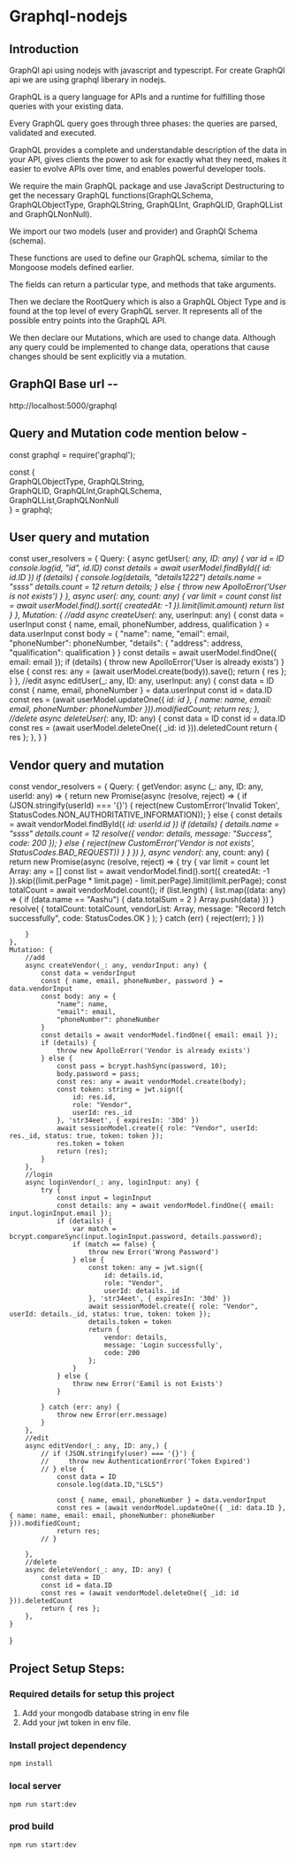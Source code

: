 # Graphql-nodejs

## Introduction
GraphQl api using nodejs with javascript and typescript. For create GraphQl api we are using graphql liberary in nodejs.

GraphQL is a query language for APIs and a runtime for fulfilling those queries with your existing data.

Every GraphQL query goes through three phases: the queries are parsed, validated and executed.

GraphQL provides a complete and understandable description of the data in your API, gives clients the power to ask for exactly what they need, makes it easier to evolve APIs over time, and enables powerful developer tools.

We require the main GraphQL package and use JavaScript Destructuring to get the necessary GraphQL functions(GraphQLSchema, GraphQLObjectType, GraphQLString, GraphQLInt, GraphQLID, GraphQLList and GraphQLNonNull).

We import our two models (user and provider) and GraphQl Schema (schema).

These functions are used to define our GraphQL schema, similar to the Mongoose models defined earlier.

The fields can return a particular type, and methods that take arguments.

Then we declare the RootQuery which is also a GraphQL Object Type and is found at the top level of every GraphQL server. It represents all of the possible entry points into the GraphQL API.

We then declare our Mutations, which are used to change data. Although any query could be implemented to change data, operations that cause changes should be sent explicitly via a mutation.

## GraphQl Base url -- 
http://localhost:5000/graphql

## Query and Mutation code mention below -

const graphql = require('graphql');  

const {  
   GraphQLObjectType, GraphQLString,  
   GraphQLID, GraphQLInt,GraphQLSchema,  
   GraphQLList,GraphQLNonNull  
} = graphql;    

## User query and mutation
const user_resolvers = {
    Query: {
        async getUser(_: any, ID: any) {
            var id = ID
            console.log(id, "id", id.ID)
            const details = await userModel.findById({ _id: id.ID })
            if (details) {
                console.log(details, "details1222")
                details.name = "ssss"
                details.count = 12
                return details;
            } else {
                throw new ApolloError('User is not exists')
            }
        },
        async user(_: any, count: any) {
            var limit = count
            const list = await userModel.find().sort({ createdAt: -1 }).limit(limit.amount)
            return list
        }
    },
    Mutation: {
        //add
        async createUser(_: any, userInput: any) {
            const data = userInput
            const { name, email, phoneNumber, address, qualification } = data.userInput
            const body = {
                "name": name,
                "email": email,
                "phoneNumber": phoneNumber,
                "details": {
                    "address": address,
                    "qualification": qualification
                }
            }
            const details = await userModel.findOne({ email: email });
            if (details) {
                throw new ApolloError('User is already exists')
            } else {
                const res: any = (await userModel.create(body)).save();
                return { res };
            }
        },
        //edit
        async editUser(_: any, ID: any, userInput: any) {
            const data = ID
            const { name, email, phoneNumber } = data.userInput
            const id = data.ID
            const res = (await userModel.updateOne({ _id: id }, { name: name, email: email, phoneNumber: phoneNumber })).modifiedCount;
            return res;
        },
        //delete
        async deleteUser(_: any, ID: any) {
            const data = ID
            const id = data.ID
            const res = (await userModel.deleteOne({ _id: id })).deletedCount
            return { res };
        },
    }
}

## Vendor query and mutation
const vendor_resolvers = {
    Query: {
        getVendor: async (_: any, ID: any, userId: any) => {
            return new Promise(async (resolve, reject) => {
                if (JSON.stringify(userId) === '{}') {
                    reject(new CustomError('Invalid Token', StatusCodes.NON_AUTHORITATIVE_INFORMATION));
                } else {
                    const details = await vendorModel.findById({ _id: userId.id })
                    if (details) {
                        details.name = "ssss"
                        details.count = 12
                        resolve({ vendor: details, message: "Success", code: 200 });
                    } else {
                        reject(new CustomError('Vendor is not exists', StatusCodes.BAD_REQUEST))
                    }
                }
            })
        },
        async vendor(_: any, count: any) {
            return new Promise(async (resolve, reject) => {
                try {
                    var limit = count
                    let Array: any = []
                    const list = await vendorModel.find().sort({ createdAt: -1 }).skip((limit.perPage * limit.page) - limit.perPage).limit(limit.perPage);
                    const totalCount = await vendorModel.count();
                    if (list.length) {
                        list.map((data: any) => {
                            if (data.name == "Aashu") {
                                data.totalSum = 2
                            }
                            Array.push(data)
                        })
                    }
                    resolve(
                        {
                            totalCount: totalCount,
                            vendorList: Array,
                            message: "Record fetch successfully",
                            code: StatusCodes.OK
                        }
                    );
                } catch (err) {
                    reject(err);
                }
            })

        }
    },
    Mutation: {
        //add
        async createVendor(_: any, vendorInput: any) {
            const data = vendorInput
            const { name, email, phoneNumber, password } = data.vendorInput
            const body: any = {
                "name": name,
                "email": email,
                "phoneNumber": phoneNumber
            }
            const details = await vendorModel.findOne({ email: email });
            if (details) {
                throw new ApolloError('Vendor is already exists')
            } else {
                const pass = bcrypt.hashSync(password, 10);
                body.password = pass;
                const res: any = await vendorModel.create(body);
                const token: string = jwt.sign({
                    id: res.id,
                    role: "Vendor",
                    userId: res._id
                }, 'str34eet', { expiresIn: '30d' })
                await sessionModel.create({ role: "Vendor", userId: res._id, status: true, token: token });
                res.token = token
                return (res);
            }
        },
        //login
        async loginVendor(_: any, loginInput: any) {
            try {
                const input = loginInput
                const details: any = await vendorModel.findOne({ email: input.loginInput.email });
                if (details) {
                    var match = bcrypt.compareSync(input.loginInput.password, details.password);
                    if (match == false) {
                        throw new Error('Wrong Password')
                    } else {
                        const token: any = jwt.sign({
                            id: details.id,
                            role: "Vendor",
                            userId: details._id
                        }, 'str34eet', { expiresIn: '30d' })
                        await sessionModel.create({ role: "Vendor", userId: details._id, status: true, token: token });
                        details.token = token
                        return {
                            vendor: details,
                            message: 'Login successfully',
                            code: 200
                        };
                    }
                } else {
                    throw new Error('Eamil is not Exists')
                }

            } catch (err: any) {
                throw new Error(err.message)
            }
        },
        //edit
        async editVendor(_: any, ID: any,) {
            // if (JSON.stringify(user) === '{}') {
            //     throw new AuthenticationError('Token Expired')
            // } else {
                const data = ID
                console.log(data.ID,"LSLS")

                const { name, email, phoneNumber } = data.vendorInput
                const res = (await vendorModel.updateOne({ _id: data.ID }, { name: name, email: email, phoneNumber: phoneNumber })).modifiedCount;
                return res;
            // }

        },
        //delete
        async deleteVendor(_: any, ID: any) {
            const data = ID
            const id = data.ID
            const res = (await vendorModel.deleteOne({ _id: id })).deletedCount
            return { res };
        },
    }
}

## Project Setup Steps:
### Required details for setup this project
   1. Add your mongodb database string in env file
   2. Add your jwt token in env file.
### Install project dependency
`npm install`
### local server
`npm run start:dev`
### prod build
`npm run start:dev`